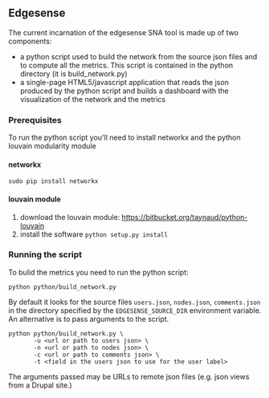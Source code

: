 ## Edgesense

The current incarnation of the edgesense SNA tool is made up of two components:

- a python script used to build the network from the source json files and to compute all the metrics. This script is contained in the python directory (it is build_network.py) 
- a single-page HTML5/javascript application that reads the json produced by the python script and builds a dashboard with the visualization of the network and the metrics

### Prerequisites

To run the python script you'll need to install networkx and the python louvain modularity module

#### networkx

```
sudo pip install networkx
```

#### louvain module

1. download the louvain module: https://bitbucket.org/taynaud/python-louvain
2. install the software ```python setup.py install```

### Running the script

To bulid the metrics you need to run the python script:

```
python python/build_network.py 
```

By default it looks for the source files ```users.json```, ```nodes.json```, ```comments.json``` in the directory specified by the ```EDGESENSE_SOURCE_DIR``` environment variable. An alternative is to pass arguments to the script.

```
python python/build_network.py \
       -u <url or path to users json> \
       -n <url or path to nodes json> \
       -c <url or path to comments json> \
       -t <field in the users json to use for the user label>
```

The arguments passed may be URLs to remote json files (e.g. json views from a Drupal site.)

